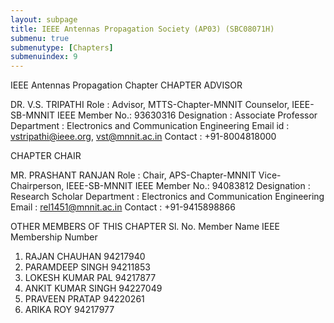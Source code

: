 ```yaml
---
layout: subpage
title: IEEE Antennas Propagation Society (AP03) (SBC08071H)
submenu: true
submenutype: [Chapters]
submenuindex: 9
---
```


IEEE Antennas Propagation Chapter
CHAPTER ADVISOR

DR. V.S. TRIPATHI 
Role           : Advisor, MTTS-Chapter-MNNIT
                 Counselor, IEEE-SB-MNNIT 
IEEE Member No.: 93630316 
Designation    : Associate Professor 
Department     : Electronics and Communication Engineering 
Email id       : vstripathi@ieee.org, vst@mnnit.ac.in
Contact        : +91-8004818000

CHAPTER CHAIR

MR. PRASHANT RANJAN
Role           : Chair, APS-Chapter-MNNIT
                 Vice-Chairperson, IEEE-SB-MNNIT
IEEE Member No.: 94083812
Designation    : Research Scholar
Department     : Electronics and Communication Engineering
Email          : rel1451@mnnit.ac.in
Contact        : +91-9415898866

OTHER MEMBERS OF THIS CHAPTER
Sl. No. 	Member Name 	IEEE Membership Number
1. 	RAJAN CHAUHAN 	94217940
2. 	PARAMDEEP SINGH 	94211853
3. 	LOKESH KUMAR PAL 	94217877
4. 	ANKIT KUMAR SINGH 	94227049
5. 	PRAVEEN PRATAP 	94220261
6. 	ARIKA ROY 	94217977